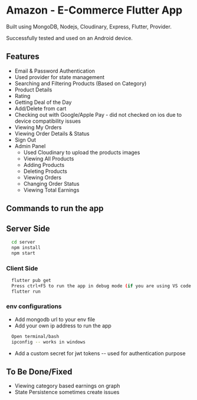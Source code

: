 # Amazon - E-Commerce Flutter App

Built using MongoDB, Nodejs, Cloudinary, Express, Flutter, Provider.

Successfully tested and used on an Android device.

## Features

- Email & Password Authentication
- Used provider for state management
- Searching and Filtering Products (Based on Category)
- Product Details
- Rating
- Getting Deal of the Day
- Add/Delete from cart
- Checking out with Google/Apple Pay - did not checked on ios due to device compatibility issues
- Viewing My Orders
- Viewing Order Details & Status
- Sign Out
- Admin Panel
  - Used Cloudinary to upload the products images
  - Viewing All Products
  - Adding Products
  - Deleting Products
  - Viewing Orders
  - Changing Order Status
  - Viewing Total Earnings

## Commands to run the app

## Server Side

```bash
  cd server
  npm install
  npm start
```

### Client Side

```bash
  flutter pub get
  Press ctrl+F5 to run the app in debug mode (if you are using VS code editor)
  flutter run
```

### env configurations

- Add mongodb url to your env file
- Add your own ip address to run the app

```bash
  Open terminal/bash
  ipconfig -- works in windows
```

- Add a custom secret for jwt tokens -- used for authentication purpose

## To Be Done/Fixed

- Viewing category based earnings on graph
- State Persistence sometimes create issues

